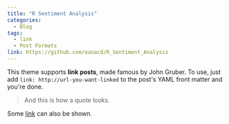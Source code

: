 ```yaml
---
title: "R Sentiment Analysis"
categories:
  - Blog
tags:
  - link
  - Post Formats
link: https://github.com/oanacd/R_Sentiment_Analysis
---
```


This theme supports **link posts**, made famous by John Gruber. To use, just add `link: http://url-you-want-linked` to the post's YAML front matter and you're done.

> And this is how a quote looks.

Some [link](#) can also be shown.
